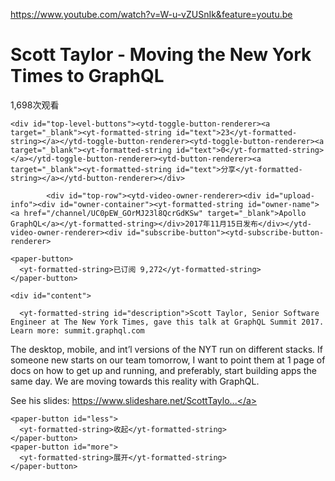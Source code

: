 <a href="https://www.youtube.com/watch?v=W-u-vZUSnIk&feature=youtu.be">https://www.youtube.com/watch?v=W-u-vZUSnIk&feature=youtu.be</a><div id="articleHeader"><h1><yt-formatted-string>Scott Taylor - Moving the New York Times to GraphQL</yt-formatted-string></h1></div><div id="info"><div id="info-text"><div id="count"><yt-view-count-renderer>1,698次观看</yt-view-count-renderer></div><div id="menu-container"><div id="menu"><ytd-menu-renderer>
    
    <div id="top-level-buttons"><ytd-toggle-button-renderer><a target="_blank"><yt-formatted-string id="text">23</yt-formatted-string></a></ytd-toggle-button-renderer><ytd-toggle-button-renderer><a target="_blank"><yt-formatted-string id="text">0</yt-formatted-string></a></ytd-toggle-button-renderer><ytd-button-renderer><a target="_blank"><yt-formatted-string id="text">分享</yt-formatted-string></a></ytd-button-renderer></div>
    
  </ytd-menu-renderer></ytd-video-primary-info-renderer>
          
          
          
          
            
            
            <div id="top-row"><ytd-video-owner-renderer><div id="upload-info"><div id="owner-container"><yt-formatted-string id="owner-name"><a href="/channel/UC0pEW_GOrMJ23l8QcrGdKSw" target="_blank">Apollo GraphQL</a></yt-formatted-string></div>2017年11月15日发布</div></ytd-video-owner-renderer><div id="subscribe-button"><ytd-subscribe-button-renderer>
    
    <paper-button>
      <yt-formatted-string>已订阅 9,272</yt-formatted-string>
    </paper-button>
    
  </ytd-subscribe-button-renderer></div></div><ytd-expander>
    
    <div id="content">
      
      <yt-formatted-string id="description">Scott Taylor, Senior Software Engineer at The New York Times, gave this talk at GraphQL Summit 2017. Learn more: summit.graphql.com

The desktop, mobile, and int’l versions of the NYT run on different stacks. If someone new starts on our team tomorrow, I want to point them at 1 page of docs on how to get up and running, and preferably, start building apps the same day. We are moving towards this reality with GraphQL.

See his slides: <a href="/redirect?event=video_description&v=W-u-vZUSnIk&redir_token=8doBF6r20eFrXwcPTiiMHjZRG0d8MTUyOTgzMTk2MEAxNTI5NzQ1NTYw&q=https%3A%2F%2Fwww.slideshare.net%2FScottTaylor1%2Fthe-new-york-times-moving-to-graphql" target="_blank">https://www.slideshare.net/ScottTaylo...</a></yt-formatted-string>
    </div>
    
    <paper-button id="less">
      <yt-formatted-string>收起</yt-formatted-string>
    </paper-button>
    <paper-button id="more">
      <yt-formatted-string>展开</yt-formatted-string>
    </paper-button>
  </ytd-expander>